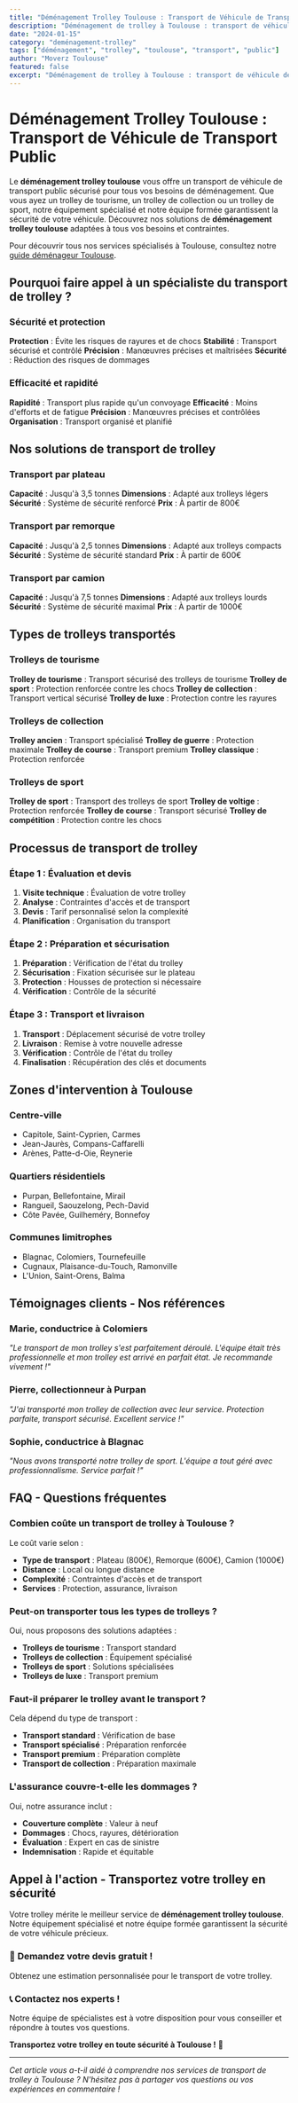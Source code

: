 ```yaml
---
title: "Déménagement Trolley Toulouse : Transport de Véhicule de Transport Public"
description: "Déménagement de trolley à Toulouse : transport de véhicule de transport public. Équipement spécialisé, équipe formée, assurance complète. Devis gratuit."
date: "2024-01-15"
category: "deménagement-trolley"
tags: ["déménagement", "trolley", "toulouse", "transport", "public"]
author: "Moverz Toulouse"
featured: false
excerpt: "Déménagement de trolley à Toulouse : transport de véhicule de transport public. Équipement spécialisé, équipe formée, assurance complète."
---
```


# Déménagement Trolley Toulouse : Transport de Véhicule de Transport Public

Le **déménagement trolley toulouse** vous offre un transport de véhicule de transport public sécurisé pour tous vos besoins de déménagement. Que vous ayez un trolley de tourisme, un trolley de collection ou un trolley de sport, notre équipement spécialisé et notre équipe formée garantissent la sécurité de votre véhicule. Découvrez nos solutions de **déménagement trolley toulouse** adaptées à tous vos besoins et contraintes.

Pour découvrir tous nos services spécialisés à Toulouse, consultez notre [guide déménageur Toulouse](/blog/demenageur-toulouse).

## Pourquoi faire appel à un spécialiste du transport de trolley ?

### Sécurité et protection

**Protection** : Évite les risques de rayures et de chocs
**Stabilité** : Transport sécurisé et contrôlé
**Précision** : Manœuvres précises et maîtrisées
**Sécurité** : Réduction des risques de dommages

### Efficacité et rapidité

**Rapidité** : Transport plus rapide qu'un convoyage
**Efficacité** : Moins d'efforts et de fatigue
**Précision** : Manœuvres précises et contrôlées
**Organisation** : Transport organisé et planifié

## Nos solutions de transport de trolley

### Transport par plateau

**Capacité** : Jusqu'à 3,5 tonnes
**Dimensions** : Adapté aux trolleys légers
**Sécurité** : Système de sécurité renforcé
**Prix** : À partir de 800€

### Transport par remorque

**Capacité** : Jusqu'à 2,5 tonnes
**Dimensions** : Adapté aux trolleys compacts
**Sécurité** : Système de sécurité standard
**Prix** : À partir de 600€

### Transport par camion

**Capacité** : Jusqu'à 7,5 tonnes
**Dimensions** : Adapté aux trolleys lourds
**Sécurité** : Système de sécurité maximal
**Prix** : À partir de 1000€

## Types de trolleys transportés

### Trolleys de tourisme

**Trolley de tourisme** : Transport sécurisé des trolleys de tourisme
**Trolley de sport** : Protection renforcée contre les chocs
**Trolley de collection** : Transport vertical sécurisé
**Trolley de luxe** : Protection contre les rayures

### Trolleys de collection

**Trolley ancien** : Transport spécialisé
**Trolley de guerre** : Protection maximale
**Trolley de course** : Transport premium
**Trolley classique** : Protection renforcée

### Trolleys de sport

**Trolley de sport** : Transport des trolleys de sport
**Trolley de voltige** : Protection renforcée
**Trolley de course** : Transport sécurisé
**Trolley de compétition** : Protection contre les chocs

## Processus de transport de trolley

### Étape 1 : Évaluation et devis

1. **Visite technique** : Évaluation de votre trolley
2. **Analyse** : Contraintes d'accès et de transport
3. **Devis** : Tarif personnalisé selon la complexité
4. **Planification** : Organisation du transport

### Étape 2 : Préparation et sécurisation

1. **Préparation** : Vérification de l'état du trolley
2. **Sécurisation** : Fixation sécurisée sur le plateau
3. **Protection** : Housses de protection si nécessaire
4. **Vérification** : Contrôle de la sécurité

### Étape 3 : Transport et livraison

1. **Transport** : Déplacement sécurisé de votre trolley
2. **Livraison** : Remise à votre nouvelle adresse
3. **Vérification** : Contrôle de l'état du trolley
4. **Finalisation** : Récupération des clés et documents

## Zones d'intervention à Toulouse

### Centre-ville
- Capitole, Saint-Cyprien, Carmes
- Jean-Jaurès, Compans-Caffarelli
- Arènes, Patte-d-Oie, Reynerie

### Quartiers résidentiels
- Purpan, Bellefontaine, Mirail
- Rangueil, Saouzelong, Pech-David
- Côte Pavée, Guilheméry, Bonnefoy

### Communes limitrophes
- Blagnac, Colomiers, Tournefeuille
- Cugnaux, Plaisance-du-Touch, Ramonville
- L'Union, Saint-Orens, Balma

## Témoignages clients - Nos références

### Marie, conductrice à Colomiers
*"Le transport de mon trolley s'est parfaitement déroulé. L'équipe était très professionnelle et mon trolley est arrivé en parfait état. Je recommande vivement !"*

### Pierre, collectionneur à Purpan
*"J'ai transporté mon trolley de collection avec leur service. Protection parfaite, transport sécurisé. Excellent service !"*

### Sophie, conductrice à Blagnac
*"Nous avons transporté notre trolley de sport. L'équipe a tout géré avec professionnalisme. Service parfait !"*

## FAQ - Questions fréquentes

### Combien coûte un transport de trolley à Toulouse ?

Le coût varie selon :
- **Type de transport** : Plateau (800€), Remorque (600€), Camion (1000€)
- **Distance** : Local ou longue distance
- **Complexité** : Contraintes d'accès et de transport
- **Services** : Protection, assurance, livraison

### Peut-on transporter tous les types de trolleys ?

Oui, nous proposons des solutions adaptées :
- **Trolleys de tourisme** : Transport standard
- **Trolleys de collection** : Équipement spécialisé
- **Trolleys de sport** : Solutions spécialisées
- **Trolleys de luxe** : Transport premium

### Faut-il préparer le trolley avant le transport ?

Cela dépend du type de transport :
- **Transport standard** : Vérification de base
- **Transport spécialisé** : Préparation renforcée
- **Transport premium** : Préparation complète
- **Transport de collection** : Préparation maximale

### L'assurance couvre-t-elle les dommages ?

Oui, notre assurance inclut :
- **Couverture complète** : Valeur à neuf
- **Dommages** : Chocs, rayures, détérioration
- **Évaluation** : Expert en cas de sinistre
- **Indemnisation** : Rapide et équitable

## Appel à l'action - Transportez votre trolley en sécurité

Votre trolley mérite le meilleur service de **déménagement trolley toulouse**. Notre équipement spécialisé et notre équipe formée garantissent la sécurité de votre véhicule précieux.

### 🚎 **Demandez votre devis gratuit !**

Obtenez une estimation personnalisée pour le transport de votre trolley.

### 📞 **Contactez nos experts !**

Notre équipe de spécialistes est à votre disposition pour vous conseiller et répondre à toutes vos questions.

**Transportez votre trolley en toute sécurité à Toulouse !** 🚚

---

*Cet article vous a-t-il aidé à comprendre nos services de transport de trolley à Toulouse ? N'hésitez pas à partager vos questions ou vos expériences en commentaire !*

